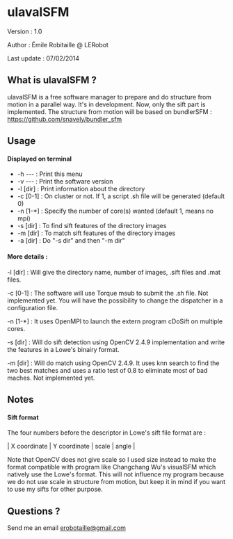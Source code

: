 ulavalSFM
=========

Version : 1.0

Author : Émile Robitaille @ LERobot

Last update : 07/02/2014

What is ulavalSFM ?
-------------------

ulavalSFM is a free software manager to prepare and do structure from motion in a parallel way. It's in development. Now, only the sift part is implemented. The structure from motion will be based on bundlerSFM : https://github.com/snavely/bundler_sfm 

Usage
-----

#### Displayed on terminal

* -h  ---      : Print this menu
* -v  ---      : Print the software version
* -l [dir]     : Print information about the directory
* -c [0-1]     : On cluster or not. If 1, a script .sh file will be generated (default 0)
* -n [1-*]     : Specify the number of core(s) wanted (default 1, means no mpi)
* -s [dir]     : To find sift features of the directory images
* -m [dir]     : To match sift features of the directory images
* -a [dir]     : Do "-s dir" and then "-m dir"

#### More details :

-l [dir] : Will give the directory name, number of images, .sift files and .mat files.

-c [0-1] : The software will use Torque msub to submit the .sh file. Not implemented yet. You will have the possibility to change the dispatcher in a configuration file.

-n [1-*] : It uses OpenMPI to launch the extern program cDoSift on multiple cores.

-s [dir] : Will do sift detection using OpenCV 2.4.9 implementation and write the features in a Lowe's binairy format.

-m [dir] : Will do match using OpenCV 2.4.9. It uses knn search to find the two best matches and uses a ratio test of 0.8 to eliminate most of bad maches. Not implemented yet.

Notes
-----

#### Sift format

The four numbers before the descriptor in Lowe's sift file format are : 

| X coordinate | Y coordinate | scale | angle |

Note that OpenCV does not give scale so I used size instead to make the format compatible with program like Changchang Wu's visualSFM which natively use the Lowe's format. This will not influence my program because we do not use scale in structure from motion, but keep it in mind if you want to use my sifts for other purpose. 

Questions ? 
-----------

Send me an email
erobotaille@gmail.com









